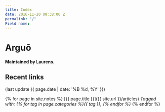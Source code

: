 ```yaml
---
title: Index
date: 2016-11-20 00:38:00 Z
permalink: "/"
Field name: 
---
```


<LINK href="{{site.url}}/css/default.css" rel="stylesheet" type="text/css">

# Arguō

#### Maintained by Laurens.

## Recent links 
(last update {{ page.date | date: '%B %d, %Y' }})

{% for page in site.notes %} 
  [{{ page.title }}]({{ site.url }}/articles)
*Tagged with: {% for tag in page.categories %}{{ tag }}, {% endfor %}*
{% endfor %}
